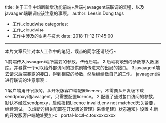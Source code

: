 title: 关于工作中熔断新增功能前端+后端+javaagent端联调的流程，以及javaagen端联调应该注意的事项。
author: Leesin.Dong
tags:
  - 工作_cloudwise
categories:
  - 工作_cloudwise
  - 工作中涉及的业务与技术
date: 2018-11-12 17:45:00
---
本片文章只针对本人工作中的笔记，误点的同学还请绕行~

1.前端传入javaagent端所需要的参数，传给后端。
2.后端将收到的参数存入数据库。并暴露一个可以给外部访问的提供前端传进来的出局的接口。
3.javaagent端去请求后端暴露的接口，得到相应的参数，然后继续做自己的工作。
javaagent端进行联调的注意事项：

1.客户端用开发版的，从开发版客户端配置licence。不需要从开发版下载sendproxy和javaagent，只需要配置licence。
2.配置了通过接口访问的参数，默认不经过sendproxy，启动报错Licence invalid,env not matched无关紧要，继续测试。
3.熔断的相关配置在开发版的管理》采集组建》状态通知》设置
4.新的开发版客户端地址要加-c   portal-local-c.touxxxxxxxx